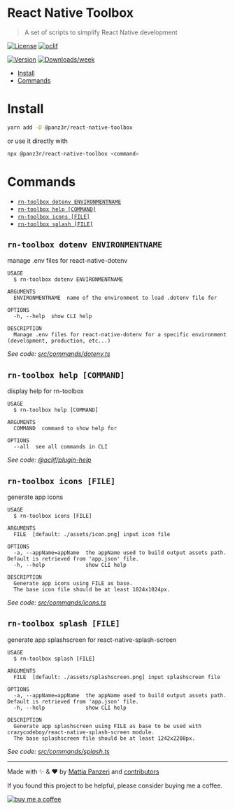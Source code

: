 
React Native Toolbox
=====================

> A set of scripts to simplify React Native development

[![License](https://img.shields.io/npm/l/@panz3r/react-native-toolbox.svg)](https://github.com/panz3r/react-native-toolbox/blob/master/package.json) [![oclif](https://img.shields.io/badge/cli-oclif-brightgreen.svg)](https://oclif.io)

[![Version](https://img.shields.io/npm/v/@panz3r/react-native-toolbox.svg)](https://npmjs.org/package/@panz3r/react-native-toolbox) [![Downloads/week](https://img.shields.io/npm/dw/@panz3r/react-native-toolbox.svg)](https://npmjs.org/package/@panz3r/react-native-toolbox)

<!-- toc -->
* [Install](#install)
* [Commands](#commands)
<!-- tocstop -->

# Install

```bash
yarn add -D @panz3r/react-native-toolbox
```

or use it directly with

```bash
npx @panz3r/react-native-toolbox <command>
```

# Commands
<!-- commands -->
* [`rn-toolbox dotenv ENVIRONMENTNAME`](#rn-toolbox-dotenv-environmentname)
* [`rn-toolbox help [COMMAND]`](#rn-toolbox-help-command)
* [`rn-toolbox icons [FILE]`](#rn-toolbox-icons-file)
* [`rn-toolbox splash [FILE]`](#rn-toolbox-splash-file)

## `rn-toolbox dotenv ENVIRONMENTNAME`

manage .env files for react-native-dotenv

```
USAGE
  $ rn-toolbox dotenv ENVIRONMENTNAME

ARGUMENTS
  ENVIRONMENTNAME  name of the environment to load .dotenv file for

OPTIONS
  -h, --help  show CLI help

DESCRIPTION
  Manage .env files for react-native-dotenv for a specific environment (development, production, etc...)
```

_See code: [src/commands/dotenv.ts](https://github.com/panz3r/react-native-toolbox/blob/v2.1.0/src/commands/dotenv.ts)_

## `rn-toolbox help [COMMAND]`

display help for rn-toolbox

```
USAGE
  $ rn-toolbox help [COMMAND]

ARGUMENTS
  COMMAND  command to show help for

OPTIONS
  --all  see all commands in CLI
```

_See code: [@oclif/plugin-help](https://github.com/oclif/plugin-help/blob/v2.2.3/src/commands/help.ts)_

## `rn-toolbox icons [FILE]`

generate app icons

```
USAGE
  $ rn-toolbox icons [FILE]

ARGUMENTS
  FILE  [default: ./assets/icon.png] input icon file

OPTIONS
  -a, --appName=appName  the appName used to build output assets path. Default is retrieved from 'app.json' file.
  -h, --help             show CLI help

DESCRIPTION
  Generate app icons using FILE as base.
  The base icon file should be at least 1024x1024px.
```

_See code: [src/commands/icons.ts](https://github.com/panz3r/react-native-toolbox/blob/v2.1.0/src/commands/icons.ts)_

## `rn-toolbox splash [FILE]`

generate app splashscreen for react-native-splash-screen

```
USAGE
  $ rn-toolbox splash [FILE]

ARGUMENTS
  FILE  [default: ./assets/splashscreen.png] input splashscreen file

OPTIONS
  -a, --appName=appName  the appName used to build output assets path. Default is retrieved from 'app.json' file.
  -h, --help             show CLI help

DESCRIPTION
  Generate app splashscreen using FILE as base to be used with crazycodeboy/react-native-splash-screen module.
  The base splashscreen file should be at least 1242x2208px.
```

_See code: [src/commands/splash.ts](https://github.com/panz3r/react-native-toolbox/blob/v2.1.0/src/commands/splash.ts)_
<!-- commandsstop -->

---

Made with :sparkles: & :heart: by [Mattia Panzeri](https://github.com/panz3r) and [contributors](https://github.com/panz3r/react-native-toolbox/graphs/contributors)

If you found this project to be helpful, please consider buying me a coffee.

[![buy me a coffee](https://www.buymeacoffee.com/assets/img/custom_images/orange_img.png)](https://buymeacoff.ee/4f18nT0Nk)
